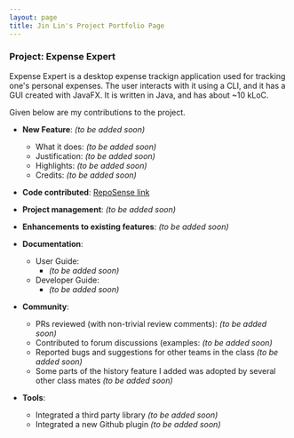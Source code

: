 ```yaml
---
layout: page
title: Jin Lin's Project Portfolio Page
---
```


### Project: Expense Expert

Expense Expert is a desktop expense trackign application used for tracking one's personal expenses. The user interacts with it using a CLI, and it has a GUI created with JavaFX. It is written in Java, and has about ~10 kLoC.

Given below are my contributions to the project.

- **New Feature**: _(to be added soon)_

  - What it does: _(to be added soon)_
  - Justification: _(to be added soon)_
  - Highlights: _(to be added soon)_
  - Credits: _(to be added soon)_

- **Code contributed**: [RepoSense link](https://nus-cs2103-ay2122s2.github.io/tp-dashboard/?search=jltham&breakdown=true)

- **Project management**: _(to be added soon)_

- **Enhancements to existing features**: _(to be added soon)_

- **Documentation**:

  - User Guide:
    - _(to be added soon)_
  - Developer Guide:
    - _(to be added soon)_

- **Community**:

  - PRs reviewed (with non-trivial review comments): _(to be added soon)_
  - Contributed to forum discussions (examples: _(to be added soon)_
  - Reported bugs and suggestions for other teams in the class _(to be added soon)_
  - Some parts of the history feature I added was adopted by several other class mates _(to be added soon)_

- **Tools**:

  - Integrated a third party library _(to be added soon)_
  - Integrated a new Github plugin _(to be added soon)_
